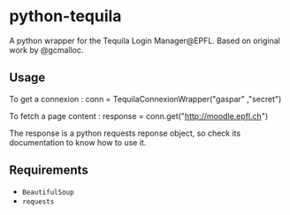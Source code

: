 # python-tequila
A python wrapper for the Tequila Login Manager@EPFL. Based on original work by
@gcmalloc.

## Usage

To get a connexion :
    conn = TequilaConnexionWrapper("gaspar" ,"secret")

To fetch a page content :
    response = conn.get("http://moodle.epfl.ch")

The response is a python requests reponse object, so check its documentation to
know how to use it.

## Requirements
* `BeautifulSoup`
* `requests`





